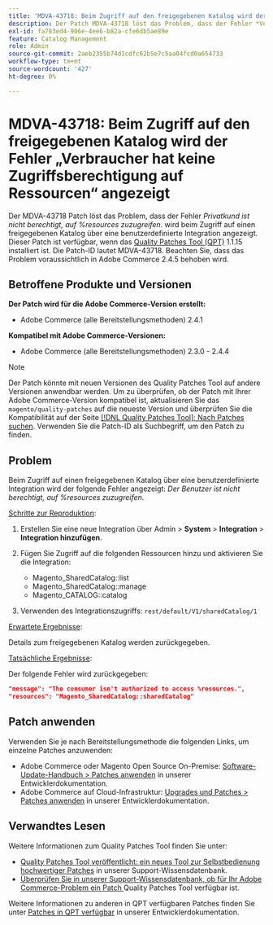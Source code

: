 ```yaml
---
title: 'MDVA-43718: Beim Zugriff auf den freigegebenen Katalog wird der Fehler „Verbraucher hat keine Zugriffsberechtigung auf Ressourcen“ angezeigt'
description: Der Patch MDVA-43718 löst das Problem, dass der Fehler *Verbraucher nicht berechtigt ist, auf %resources zuzugreifen.* Wird beim Zugriff auf einen freigegebenen Katalog über eine benutzerdefinierte Integration angezeigt. Dieser Patch ist verfügbar, wenn das [Quality Patches Tool (QPT)](/help/announcements/adobe-commerce-announcements/magento-quality-patches-released-new-tool-to-self-serve-quality-patches.md) 1.1.15 installiert ist. Die Patch-ID lautet MDVA-43718. Beachten Sie, dass das Problem voraussichtlich in Adobe Commerce 2.4.5 behoben wird.
exl-id: fa783ed4-906e-4ee6-b82a-cfe6db5ae89e
feature: Catalog Management
role: Admin
source-git-commit: 2aeb2355b74d1cdfc62b5e7c5aa04fcd0a654733
workflow-type: tm+mt
source-wordcount: '427'
ht-degree: 0%

---
```


# MDVA-43718: Beim Zugriff auf den freigegebenen Katalog wird der Fehler „Verbraucher hat keine Zugriffsberechtigung auf Ressourcen“ angezeigt

Der MDVA-43718 Patch löst das Problem, dass der Fehler *Privatkund ist nicht berechtigt, auf %resources zuzugreifen.* wird beim Zugriff auf einen freigegebenen Katalog über eine benutzerdefinierte Integration angezeigt. Dieser Patch ist verfügbar, wenn das [Quality Patches Tool (QPT)](/help/announcements/adobe-commerce-announcements/magento-quality-patches-released-new-tool-to-self-serve-quality-patches.md) 1.1.15 installiert ist. Die Patch-ID lautet MDVA-43718. Beachten Sie, dass das Problem voraussichtlich in Adobe Commerce 2.4.5 behoben wird.

## Betroffene Produkte und Versionen

**Der Patch wird für die Adobe Commerce-Version erstellt:**

* Adobe Commerce (alle Bereitstellungsmethoden) 2.4.1

**Kompatibel mit Adobe Commerce-Versionen:**

* Adobe Commerce (alle Bereitstellungsmethoden) 2.3.0 - 2.4.4

>[!NOTE]
>
>Der Patch könnte mit neuen Versionen des Quality Patches Tool auf andere Versionen anwendbar werden. Um zu überprüfen, ob der Patch mit Ihrer Adobe Commerce-Version kompatibel ist, aktualisieren Sie das `magento/quality-patches` auf die neueste Version und überprüfen Sie die Kompatibilität auf der Seite [[!DNL Quality Patches Tool]: Nach Patches suchen](https://experienceleague.adobe.com/tools/commerce-quality-patches/index.html). Verwenden Sie die Patch-ID als Suchbegriff, um den Patch zu finden.

## Problem

Beim Zugriff auf einen freigegebenen Katalog über eine benutzerdefinierte Integration wird der folgende Fehler angezeigt: *Der Benutzer ist nicht berechtigt, auf %resources zuzugreifen*.

<u>Schritte zur Reproduktion</u>:

1. Erstellen Sie eine neue Integration über Admin > **System** > **Integration** > **Integration hinzufügen**.
1. Fügen Sie Zugriff auf die folgenden Ressourcen hinzu und aktivieren Sie die Integration:

   * Magento_SharedCatalog::list
   * Magento_SharedCatalog::manage
   * Magento_CATALOG::catalog

1. Verwenden des Integrationszugriffs: `rest/default/V1/sharedCatalog/1`

<u>Erwartete Ergebnisse</u>:

Details zum freigegebenen Katalog werden zurückgegeben.

<u>Tatsächliche Ergebnisse</u>:

Der folgende Fehler wird zurückgegeben:

```JSON
"message": "The consumer isn't authorized to access %resources.",
"resources": "Magento_SharedCatalog::sharedCatalog"
```

## Patch anwenden

Verwenden Sie je nach Bereitstellungsmethode die folgenden Links, um einzelne Patches anzuwenden:

* Adobe Commerce oder Magento Open Source On-Premise: [Software-Update-Handbuch > Patches anwenden](https://experienceleague.adobe.com/en/docs/commerce-operations/tools/quality-patches-tool/usage) in unserer Entwicklerdokumentation.
* Adobe Commerce auf Cloud-Infrastruktur: [Upgrades und Patches > Patches anwenden](https://experienceleague.adobe.com/en/docs/commerce-cloud-service/user-guide/develop/upgrade/apply-patches) in unserer Entwicklerdokumentation.

## Verwandtes Lesen

Weitere Informationen zum Quality Patches Tool finden Sie unter:

* [Quality Patches Tool veröffentlicht: ein neues Tool zur Selbstbedienung hochwertiger Patches](/help/announcements/adobe-commerce-announcements/magento-quality-patches-released-new-tool-to-self-serve-quality-patches.md) in unserer Support-Wissensdatenbank.
* [Überprüfen Sie in unserer Support-Wissensdatenbank, ob für Ihr Adobe Commerce-Problem ein Patch ](/help/support-tools/patches-available-in-qpt-tool/check-patch-for-magento-issue-with-magento-quality-patches.md) Quality Patches Tool verfügbar ist.

Weitere Informationen zu anderen in QPT verfügbaren Patches finden Sie unter [Patches in QPT verfügbar](https://experienceleague.adobe.com/tools/commerce-quality-patches/index.html) in unserer Entwicklerdokumentation.
